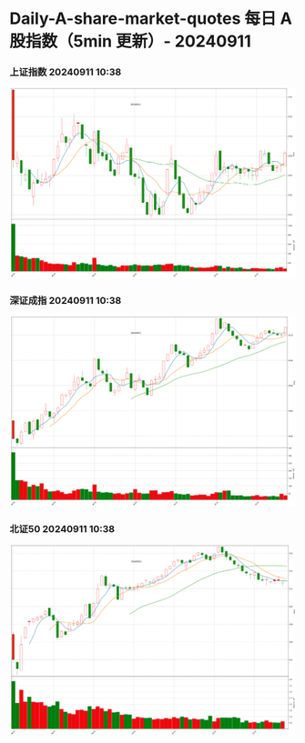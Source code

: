 
# Daily-A-share-market-quotes 每日 A 股指数（5min 更新）- 20240911

### 上证指数 20240911 10:38
![](./fig/2024/9/20240911-sh000001.png)

### 深证成指 20240911 10:38
![](./fig/2024/9/20240911-sz399001.png)

### 北证50 20240911 10:38
![](./fig/2024/9/20240911-bj899050.png)
